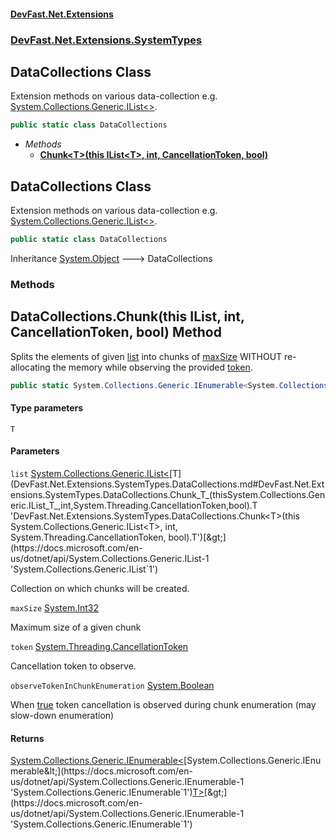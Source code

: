 #### [DevFast.Net.Extensions](index.md 'index')
### [DevFast.Net.Extensions.SystemTypes](DevFast.Net.Extensions.SystemTypes.md 'DevFast.Net.Extensions.SystemTypes')

## DataCollections Class

Extension methods on various data-collection e.g. [System.Collections.Generic.IList&lt;&gt;](https://docs.microsoft.com/en-us/dotnet/api/System.Collections.Generic.IList-1 'System.Collections.Generic.IList`1').

```csharp
public static class DataCollections
```
- *Methods*
  - **[Chunk&lt;T&gt;(this IList&lt;T&gt;, int, CancellationToken, bool)](DevFast.Net.Extensions.SystemTypes.DataCollections.md#DevFast.Net.Extensions.SystemTypes.DataCollections.Chunk_T_(thisSystem.Collections.Generic.IList_T_,int,System.Threading.CancellationToken,bool) 'DevFast.Net.Extensions.SystemTypes.DataCollections.Chunk<T>(this System.Collections.Generic.IList<T>, int, System.Threading.CancellationToken, bool)')**

## DataCollections Class

Extension methods on various data-collection e.g. [System.Collections.Generic.IList&lt;&gt;](https://docs.microsoft.com/en-us/dotnet/api/System.Collections.Generic.IList-1 'System.Collections.Generic.IList`1').

```csharp
public static class DataCollections
```

Inheritance [System.Object](https://docs.microsoft.com/en-us/dotnet/api/System.Object 'System.Object') &#129106; DataCollections
### Methods

<a name='DevFast.Net.Extensions.SystemTypes.DataCollections.Chunk_T_(thisSystem.Collections.Generic.IList_T_,int,System.Threading.CancellationToken,bool)'></a>

## DataCollections.Chunk<T>(this IList<T>, int, CancellationToken, bool) Method

Splits the elements of given [list](DevFast.Net.Extensions.SystemTypes.DataCollections.md#DevFast.Net.Extensions.SystemTypes.DataCollections.Chunk_T_(thisSystem.Collections.Generic.IList_T_,int,System.Threading.CancellationToken,bool).list 'DevFast.Net.Extensions.SystemTypes.DataCollections.Chunk<T>(this System.Collections.Generic.IList<T>, int, System.Threading.CancellationToken, bool).list') into chunks of [maxSize](DevFast.Net.Extensions.SystemTypes.DataCollections.md#DevFast.Net.Extensions.SystemTypes.DataCollections.Chunk_T_(thisSystem.Collections.Generic.IList_T_,int,System.Threading.CancellationToken,bool).maxSize 'DevFast.Net.Extensions.SystemTypes.DataCollections.Chunk<T>(this System.Collections.Generic.IList<T>, int, System.Threading.CancellationToken, bool).maxSize')
WITHOUT re-allocating the memory while observing the provided [token](DevFast.Net.Extensions.SystemTypes.DataCollections.md#DevFast.Net.Extensions.SystemTypes.DataCollections.Chunk_T_(thisSystem.Collections.Generic.IList_T_,int,System.Threading.CancellationToken,bool).token 'DevFast.Net.Extensions.SystemTypes.DataCollections.Chunk<T>(this System.Collections.Generic.IList<T>, int, System.Threading.CancellationToken, bool).token').

```csharp
public static System.Collections.Generic.IEnumerable<System.Collections.Generic.IEnumerable<T>> Chunk<T>(this System.Collections.Generic.IList<T> list, int maxSize, System.Threading.CancellationToken token, bool observeTokenInChunkEnumeration=false);
```
#### Type parameters

<a name='DevFast.Net.Extensions.SystemTypes.DataCollections.Chunk_T_(thisSystem.Collections.Generic.IList_T_,int,System.Threading.CancellationToken,bool).T'></a>

`T`
#### Parameters

<a name='DevFast.Net.Extensions.SystemTypes.DataCollections.Chunk_T_(thisSystem.Collections.Generic.IList_T_,int,System.Threading.CancellationToken,bool).list'></a>

`list` [System.Collections.Generic.IList&lt;](https://docs.microsoft.com/en-us/dotnet/api/System.Collections.Generic.IList-1 'System.Collections.Generic.IList`1')[T](DevFast.Net.Extensions.SystemTypes.DataCollections.md#DevFast.Net.Extensions.SystemTypes.DataCollections.Chunk_T_(thisSystem.Collections.Generic.IList_T_,int,System.Threading.CancellationToken,bool).T 'DevFast.Net.Extensions.SystemTypes.DataCollections.Chunk<T>(this System.Collections.Generic.IList<T>, int, System.Threading.CancellationToken, bool).T')[&gt;](https://docs.microsoft.com/en-us/dotnet/api/System.Collections.Generic.IList-1 'System.Collections.Generic.IList`1')

Collection on which chunks will be created.

<a name='DevFast.Net.Extensions.SystemTypes.DataCollections.Chunk_T_(thisSystem.Collections.Generic.IList_T_,int,System.Threading.CancellationToken,bool).maxSize'></a>

`maxSize` [System.Int32](https://docs.microsoft.com/en-us/dotnet/api/System.Int32 'System.Int32')

Maximum size of a given chunk

<a name='DevFast.Net.Extensions.SystemTypes.DataCollections.Chunk_T_(thisSystem.Collections.Generic.IList_T_,int,System.Threading.CancellationToken,bool).token'></a>

`token` [System.Threading.CancellationToken](https://docs.microsoft.com/en-us/dotnet/api/System.Threading.CancellationToken 'System.Threading.CancellationToken')

Cancellation token to observe.

<a name='DevFast.Net.Extensions.SystemTypes.DataCollections.Chunk_T_(thisSystem.Collections.Generic.IList_T_,int,System.Threading.CancellationToken,bool).observeTokenInChunkEnumeration'></a>

`observeTokenInChunkEnumeration` [System.Boolean](https://docs.microsoft.com/en-us/dotnet/api/System.Boolean 'System.Boolean')

When [true](https://docs.microsoft.com/en-us/dotnet/csharp/language-reference/builtin-types/bool 'https://docs.microsoft.com/en-us/dotnet/csharp/language-reference/builtin-types/bool') token cancellation is observed during chunk enumeration (may slow-down enumeration)

#### Returns
[System.Collections.Generic.IEnumerable&lt;](https://docs.microsoft.com/en-us/dotnet/api/System.Collections.Generic.IEnumerable-1 'System.Collections.Generic.IEnumerable`1')[System.Collections.Generic.IEnumerable&lt;](https://docs.microsoft.com/en-us/dotnet/api/System.Collections.Generic.IEnumerable-1 'System.Collections.Generic.IEnumerable`1')[T](DevFast.Net.Extensions.SystemTypes.DataCollections.md#DevFast.Net.Extensions.SystemTypes.DataCollections.Chunk_T_(thisSystem.Collections.Generic.IList_T_,int,System.Threading.CancellationToken,bool).T 'DevFast.Net.Extensions.SystemTypes.DataCollections.Chunk<T>(this System.Collections.Generic.IList<T>, int, System.Threading.CancellationToken, bool).T')[&gt;](https://docs.microsoft.com/en-us/dotnet/api/System.Collections.Generic.IEnumerable-1 'System.Collections.Generic.IEnumerable`1')[&gt;](https://docs.microsoft.com/en-us/dotnet/api/System.Collections.Generic.IEnumerable-1 'System.Collections.Generic.IEnumerable`1')